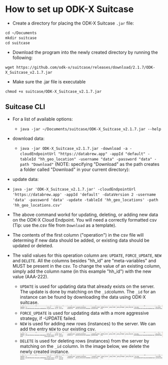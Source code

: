 # How to set up ODK-X Suitcase

- Create a directory for placing the ODK-X Suitcase `.jar` file:

```
cd ~/Documents
mkdir suitcase
cd suitcase
```

- Download the program into the newly created directory by running the following:
```
wget https://github.com/odk-x/suitcase/releases/download/2.1.7/ODK-X_Suitcase_v2.1.7.jar
```

- Make sure the .jar file is executable
```
chmod +x suitcase/ODK-X_Suitcase_v2.1.7.jar
```

## Suitcase CLI

- For a list of available options:
  - `java -jar ~/Documents/suitcase/ODK-X_Suitcase_v2.1.7.jar --help`

- download data: 
  - `java -jar ODK-X_Suitcase_v2.1.7.jar -download -a -cloudEndpointUrl "https://databrew.app" -appId "default" -tableId "hh_geo_location" -username "data" -password "data" -path "Download"`
(NOTE: specifying "Download" as the path creates a folder called "Download" in your current directory):

- update data:
- `java -jar 'ODK-X_Suitcase_v2.1.7.jar' -cloudEndpointUrl 'https://databrew.app' -appId 'default' -dataVersion 2 -username 'data' -password 'data' -update -tableId 'hh_geo_locations' -path 'hh_geo_locations.csv'`
- The above command workd for updating, deleting, or adding new data on the ODK-X Cloud Endpoint. You will need a correctly formatted csv (Tip: use the.csv file from `Download` as a template).
- The contents of the first column ("operation") in the csv file will determing if new data should be added, or existing data should be updated or deleted. 
-  The valid values for this operation column are: `UPDATE`, `FORCE_UPDATE`, `NEW` and `DELETE`. All the columns besides "hh_id" are "meta-variables" and MUST be present in the csv. To change the value of an existing column, simply add the column name (in this example "hh_id") with the new value (AAA-222). 
    - `UPDATE` is used for updating data that already exists on the server. The update is done by matching on the `_id`column. The `_id` for an instance can be found by downloading the data using ODK-X suitcase.
![](img/example_spreadsheet.png)
    - `FORCE_UPDATE` is used for updating data with a more aggressive strategy, if -UPDATE failed.
    - `NEW` is used for adding new rows (instances) to the server. We can add the entry `NEW` to our existing csv.
   ![](img/example_spreadsheet_new.png)
    - `DELETE` is used for deleting rows (instances) from the server by matching on the `_id` column. In the image below, we delete the newly created instance. 
   ![](img/example_spreadsheet_delete.png)






